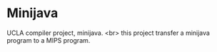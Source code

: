 # Minijava
UCLA compiler project, minijava. \<br>
this project transfer a minijava program to a MIPS program.
